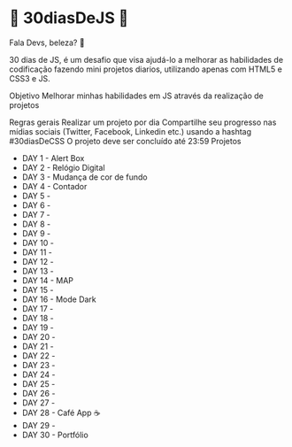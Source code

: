 # 🚀 30diasDeJS 🚀
Fala Devs, beleza? 🤘

30 dias de JS, é um desafio que visa ajudá-lo a melhorar as habilidades de codificação fazendo mini projetos diarios, utilizando apenas com HTML5 e CSS3 e JS. 

Objetivo
Melhorar minhas habilidades em JS através da realização de projetos

Regras gerais
Realizar um projeto por dia
Compartilhe seu progresso nas mídias sociais (Twitter, Facebook, Linkedin etc.) usando a hashtag #30diasDeCSS
O projeto deve ser concluído até 23:59
Projetos
- DAY 1 - Alert  Box
- DAY 2 - Relógio Digital
- DAY 3 - Mudança de cor de fundo
- DAY 4 - Contador
- DAY 5 - 
- DAY 6 - 
- DAY 7 - 
- DAY 8 - 
- DAY 9 - 
- DAY 10 -
- DAY 11 - 
- DAY 12 - 
- DAY 13 -
- DAY 14 - MAP
- DAY 15 - 
- DAY 16 - Mode Dark
- DAY 17 - 
- DAY 18 - 
- DAY 19 -
- DAY 20 - 
- DAY 21 - 
- DAY 22 - 
- DAY 23 - 
- DAY 24 - 
- DAY 25 - 
- DAY 26 - 
- DAY 27 - 
- DAY 28 - Café App ☕
- DAY 29 - 
- DAY 30 - Portfólio
